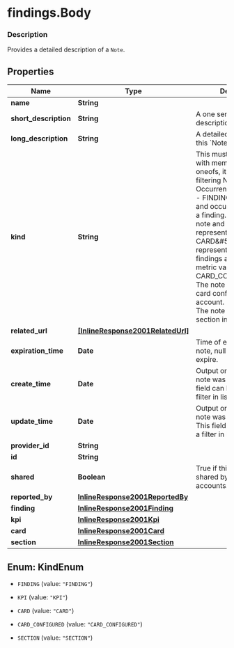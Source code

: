 # findings.Body

### Description

Provides a detailed description of a `Note`.

## Properties
Name | Type | Description | Notes
------------ | ------------- | ------------- | -------------
**name** | **String** |  | [optional] 
**short_description** | **String** | A one sentence description of this &#x60;Note&#x60;. | 
**long_description** | **String** | A detailed description of this &#x60;Note&#x60;. | 
**kind** | **String** | This must be 1&amp;#58;1 with members of our oneofs, it can be used for filtering Note and Occurrence on their kind.  - FINDING&amp;#58; The note and occurrence represent a finding.  - KPI&amp;#58; The note and occurrence represent a KPI value.  - CARD&amp;#58; The note represents a card showing findings and related metric values.  - CARD_CONFIGURED&amp;#58; The note represents a card configured for a user account.  - SECTION&amp;#58; The note represents a section in a dashboard. | 
**related_url** | [**[InlineResponse2001RelatedUrl]**](InlineResponse2001RelatedUrl.md) |  | [optional] 
**expiration_time** | **Date** | Time of expiration for this note, null if note does not expire. | [optional] 
**create_time** | **Date** | Output only. The time this note was created. This field can be used as a filter in list requests. | [optional] 
**update_time** | **Date** | Output only. The time this note was last updated. This field can be used as a filter in list requests. | [optional] 
**provider_id** | **String** |  | [optional] 
**id** | **String** |  | 
**shared** | **Boolean** | True if this &#x60;Note&#x60; can be shared by multiple accounts. | [optional] [default to true]
**reported_by** | [**InlineResponse2001ReportedBy**](InlineResponse2001ReportedBy.md) |  | 
**finding** | [**InlineResponse2001Finding**](InlineResponse2001Finding.md) |  | [optional] 
**kpi** | [**InlineResponse2001Kpi**](InlineResponse2001Kpi.md) |  | [optional] 
**card** | [**InlineResponse2001Card**](InlineResponse2001Card.md) |  | [optional] 
**section** | [**InlineResponse2001Section**](InlineResponse2001Section.md) |  | [optional] 


<a name="KindEnum"></a>
## Enum: KindEnum


* `FINDING` (value: `"FINDING"`)

* `KPI` (value: `"KPI"`)

* `CARD` (value: `"CARD"`)

* `CARD_CONFIGURED` (value: `"CARD_CONFIGURED"`)

* `SECTION` (value: `"SECTION"`)



